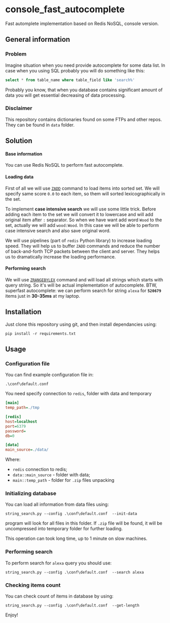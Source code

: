 # console_fast_autocomplete

Fast automplete implementation based on Redis NoSQL, console version.


## General information

### Problem

Imagine situation when you need provide autocomplete for some data list. In case when you using SQL  probably you will do something like this:

```SQL
select * from table_name where table_field like 'search%'
```

Probably you know, that when you database contains significant amount of data you will get essential decreasing of data processing.

### Disclaimer

This repository contains dictionaries found on some FTPs and other repos. They can be found in `data` folder.

## Solution

#### Base information
You can use Redis NoSQL to perform fast autocomplete. 

#### Loading data

First of all we will use [`ZADD`](https://redis.io/commands/zadd) command to load items into sorted set. We will specify same score `0.0` to each item, so them will sorted lexicographically in the set.


To implement **case intensive search** we will use some little trick. Before adding each item to the set we will convert it to lowercase and will add original item after `:` separator. So when we have want add word `Wood` to the set, actually we will add `wood:Wood`. In this case we will be able to perform case intensive search and also save original word.

We will use pipelines (part of `redis` Python library) to increase loading speed. They will help us to buffer `ZADD` commands and reduce the number of back-and-forth TCP packets between the client and server. They helps us to dramatically increase the loading performance.

#### Performing search

We will use [`ZRANGEBYLEX`](https://redis.io/commands/zrangebylex) command and will load all strings which starts with query string. So it's will be actual implementation of autocomplete. BTW, superfast autocomplete: we can perform search for string `alexa` for **`520679`** items just in **30-35ms** at my laptop.


## Installation

Just clone this repository using git, and then install dependancies using:

`pip install -r requirements.txt`

## Usage

### Configuration file

You can find example configuration file in:

`.\conf\default.conf`

You need specify connection to `redis`, folder with data and temporary

```ini
[main]
temp_path=./tmp

[redis]
host=localhost
port=6379
password=
db=0

[data]
main_source=./data/
```

Where:

* `redis` connection to redis;
* `data::main_source` - folder with data;
* `main::temp_path` - folder for `.zip` files unpacking


### Initializing database

You can load all information from data files using:

`string_search.py --config .\conf\default.conf  --init-data`

program will look for all files in this folder. If `.zip` file will be found, it will be uncompressed into temporary folder for further loading.

This operation can took long time, up to 1 minute on slow machines.

### Performing search

To perform search for `alexa` query you should use:

`string_search.py --config .\conf\default.conf  --search alexa`

### Checking items count

You can check count of items in database by using:

`string_search.py --config .\conf\default.conf  --get-length`

Enjoy!